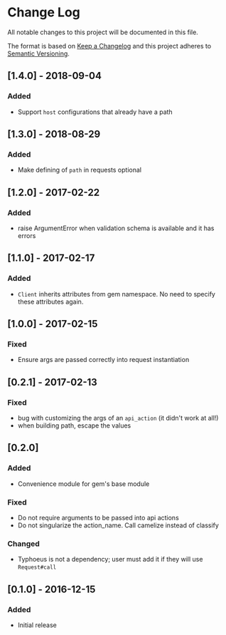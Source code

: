 # Change Log
All notable changes to this project will be documented in this file.

The format is based on [Keep a Changelog](http://keepachangelog.com/)
and this project adheres to [Semantic Versioning](http://semver.org/).

## [1.4.0] - 2018-09-04
### Added
- Support `host` configurations that already have a path

## [1.3.0] - 2018-08-29
### Added
- Make defining of `path` in requests optional

## [1.2.0] - 2017-02-22
### Added
- raise ArgumentError when validation schema is available and it has errors

## [1.1.0] - 2017-02-17
### Added
- `Client` inherits attributes from gem namespace. No need to specify these attributes again.

## [1.0.0] - 2017-02-15
### Fixed
- Ensure args are passed correctly into request instantiation

## [0.2.1] - 2017-02-13
### Fixed
- bug with customizing the args of an `api_action` (it didn't work at all!)
- when building path, escape the values

## [0.2.0]
### Added
- Convenience module for gem's base module

### Fixed
- Do not require arguments to be passed into api actions
- Do not singularize the action_name. Call camelize instead of classify

### Changed
- Typhoeus is not a dependency; user must add it if they will use `Request#call`

## [0.1.0] - 2016-12-15
### Added
- Initial release
